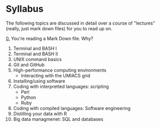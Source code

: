 # Syllabus

The following topics are discussed in detail over a course of "lectures" (really, just mark down files) for you to read up on.

[0.](https://github.com/dnasko/binf_101/blob/master/lectures/0-markdown.md) You're reading a Mark Down file. Why?
1. Terminal and BASH I
2. Terminal and BASH II
3. UNIX command basics
4. Git and GitHub
5. High-performance computing environments
   - Interacting with the UMIACS grid
6. Installing/using software
7. Coding with interpretted languages: scripting
   - Perl
   - Python
   - Ruby
8. Coding with compiled languages: Software engineering
9. Distilling your data with R
10. Big data managmenet: SQL and databases
